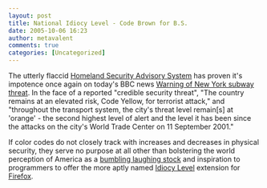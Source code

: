 ```yaml
---
layout: post
title: National Idiocy Level - Code Brown for B.S.
date: 2005-10-06 16:23
author: metavalent
comments: true
categories: [Uncategorized]
---
```

The utterly flaccid <a href="http://www.dhs.gov/dhspublic/display?theme=29">Homeland Security Advisory System</a> has proven it's impotence once again on today's BBC news <a href="http://news.bbc.co.uk/2/hi/americas/4317758.stm">Warning of New York subway threat</a>. In the face of a reported "credible security threat", "The country remains at an elevated risk, Code Yellow, for terrorist attack," and "throughout the transport system, the city's threat level remain[s] at 'orange' - the second highest level of alert and the level it has been since the attacks on the city's World Trade Center on 11 September 2001."

If color codes do not closely track with increases and decreases in physical security, they serve no purpose at all other than bolstering the world perception of America as a <a href="http://news.bbc.co.uk/2/hi/middle_east/4012925.stm">bumbling laughing stock</a> and inspiration to programmers to offer the more aptly named <a href="https://addons.mozilla.org/extensions/moreinfo.php?id=362">Idiocy Level</a> extension for <a href="http://www.getfirefox.com/">Firefox</a>.

